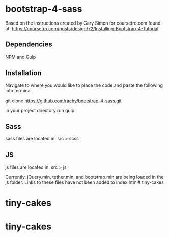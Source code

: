 # bootstrap-4-sass

Based on the instructions created by Gary Simon for coursetro.com found at: 
https://coursetro.com/posts/design/72/Installing-Bootstrap-4-Tutorial


## Dependencies

NPM and Gulp

## Installation

Navigate to where you would like to place the code and paste the following into terminal

git clone https://github.com/rachy/bootstrap-4-sass.git

in your project directory run gulp

## Sass

sass files are located in: src > scss

## JS

js files are located in: src > js

Currently, jQuery.min, tether.min, and bootstrap.min are being loaded in the js folder. Links to these files have not been added to index.html# tiny-cakes
# tiny-cakes
# tiny-cakes
